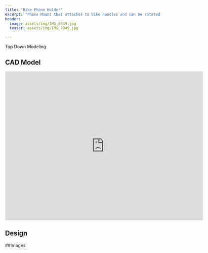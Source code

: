 ```yaml
---
title: "Bike Phone Holder"
excerpt: "Phone Mount that attaches to bike handles and can be rotated between portrait and landscape orientations."
header:
  image: assets/img/IMG_8049.jpg
  teaser: assets/img/IMG_8049.jpg

---
```

Top Down Modeling

## CAD Model
<iframe src="https://vanderbilt643.autodesk360.com/shares/public/SH286ddQT78850c0d8a4878107a9d4419ce5?mode=embed" width="640" height="480" allowfullscreen="true" webkitallowfullscreen="true" mozallowfullscreen="true"  frameborder="0"></iframe>

## Design

##Images
